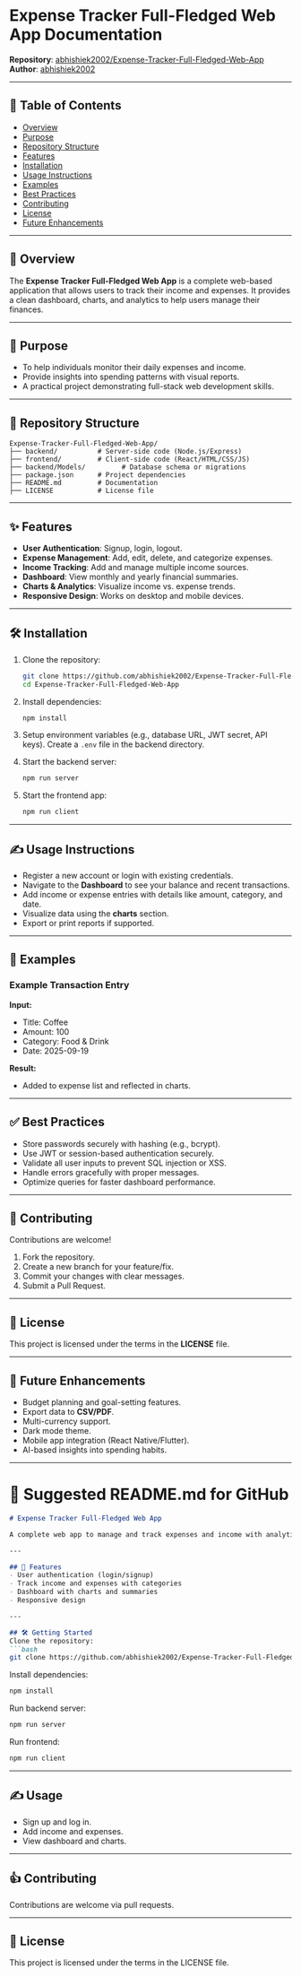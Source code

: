 # Expense Tracker Full-Fledged Web App Documentation

**Repository**: [abhishiek2002/Expense-Tracker-Full-Fledged-Web-App](https://github.com/abhishiek2002/Expense-Tracker-Full-Fledged-Web-App)
**Author**: [abhishiek2002](https://github.com/abhishiek2002)

---

## 📑 Table of Contents

* [Overview](#overview)
* [Purpose](#purpose)
* [Repository Structure](#repository-structure)
* [Features](#features)
* [Installation](#installation)
* [Usage Instructions](#usage-instructions)
* [Examples](#examples)
* [Best Practices](#best-practices)
* [Contributing](#contributing)
* [License](#license)
* [Future Enhancements](#future-enhancements)

---

## 🔎 Overview

The **Expense Tracker Full-Fledged Web App** is a complete web-based application that allows users to track their income and expenses. It provides a clean dashboard, charts, and analytics to help users manage their finances.

---

## 🎯 Purpose

* To help individuals monitor their daily expenses and income.
* Provide insights into spending patterns with visual reports.
* A practical project demonstrating full-stack web development skills.

---

## 📂 Repository Structure

```
Expense-Tracker-Full-Fledged-Web-App/
├── backend/          # Server-side code (Node.js/Express)
├── frontend/         # Client-side code (React/HTML/CSS/JS)
├── backend/Models/         # Database schema or migrations
├── package.json      # Project dependencies
├── README.md         # Documentation
├── LICENSE           # License file
```

---

## ✨ Features

* **User Authentication**: Signup, login, logout.
* **Expense Management**: Add, edit, delete, and categorize expenses.
* **Income Tracking**: Add and manage multiple income sources.
* **Dashboard**: View monthly and yearly financial summaries.
* **Charts & Analytics**: Visualize income vs. expense trends.
* **Responsive Design**: Works on desktop and mobile devices.

---

## 🛠️ Installation

1. Clone the repository:

   ```bash
   git clone https://github.com/abhishiek2002/Expense-Tracker-Full-Fledged-Web-App.git
   cd Expense-Tracker-Full-Fledged-Web-App
   ```

2. Install dependencies:

   ```bash
   npm install
   ```

3. Setup environment variables (e.g., database URL, JWT secret, API keys). Create a `.env` file in the backend directory.

4. Start the backend server:

   ```bash
   npm run server
   ```

5. Start the frontend app:

   ```bash
   npm run client
   ```

---

## ✍️ Usage Instructions

* Register a new account or login with existing credentials.
* Navigate to the **Dashboard** to see your balance and recent transactions.
* Add income or expense entries with details like amount, category, and date.
* Visualize data using the **charts** section.
* Export or print reports if supported.

---

## 📝 Examples

### Example Transaction Entry

**Input:**

* Title: Coffee
* Amount: 100
* Category: Food & Drink
* Date: 2025-09-19

**Result:**

* Added to expense list and reflected in charts.

---

## ✅ Best Practices

* Store passwords securely with hashing (e.g., bcrypt).
* Use JWT or session-based authentication securely.
* Validate all user inputs to prevent SQL injection or XSS.
* Handle errors gracefully with proper messages.
* Optimize queries for faster dashboard performance.

---

## 🤝 Contributing

Contributions are welcome!

1. Fork the repository.
2. Create a new branch for your feature/fix.
3. Commit your changes with clear messages.
4. Submit a Pull Request.

---

## 📄 License

This project is licensed under the terms in the **LICENSE** file.

---

## 🚀 Future Enhancements

* Budget planning and goal-setting features.
* Export data to **CSV/PDF**.
* Multi-currency support.
* Dark mode theme.
* Mobile app integration (React Native/Flutter).
* AI-based insights into spending habits.

---

# 📘 Suggested README.md for GitHub

````markdown
# Expense Tracker Full-Fledged Web App

A complete web app to manage and track expenses and income with analytics.

---

## 🚀 Features
- User authentication (login/signup)  
- Track income and expenses with categories  
- Dashboard with charts and summaries  
- Responsive design  

---

## 🛠️ Getting Started
Clone the repository:
```bash
git clone https://github.com/abhishiek2002/Expense-Tracker-Full-Fledged-Web-App.git
````

Install dependencies:

```bash
npm install
```

Run backend server:

```bash
npm run server
```

Run frontend:

```bash
npm run client
```

---

## ✍️ Usage

* Sign up and log in.
* Add income and expenses.
* View dashboard and charts.

---

## 👍 Contributing

Contributions are welcome via pull requests.

---

## 📄 License

This project is licensed under the terms in the LICENSE file.

```
```
